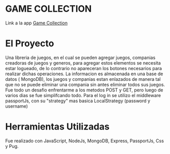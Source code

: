 # GAME COLLECTION

Link a la app [Game Collection](https://hidden-atoll-40469.herokuapp.com/home/)

# El Proyecto

Una libreria de juegos, en el cual se pueden agregar juegos, companias creadoras de juegos y generos, para agregar estos elementos se necesita estar logueado, de lo contrario no apareceran los botones necesarios para realizar dichas operaciones.
La informacion es almacenada en una base de datos ( MongoDB), los juegos y companias estan enlazados de manera tal que no se puede eliminar una compania sin antes eliminar todos sus juegos.
Fue todo un desafio enfrentarme a los metodos POST y GET, pero luego de varios dias se fue simplifcando todo.
Para el log in se utilizo el middleware passportJs, con su "strategy" mas basica LocalStrategy (password y username)

# Herramientas Utilizadas

Fue realizado con JavaScript, NodeJs, MongoDB, Express, PassportJs, Css y Pug.